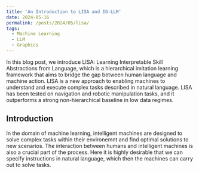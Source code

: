 ```yaml
---
title: 'An Introduction to LISA and IG-LLM'
date: 2024-05-16
permalink: /posts/2024/05/lisa/
tags:
  - Machine Learning
  - LLM
  - Graphics
---
```

In this blog post, we introduce LISA: Learning Interpretable Skill Abstractions from Language, which is a hierarchical imitation learning framework that aims to bridge the gap between human language and machine action. LISA is a new approach to enabling machines to understand and execute complex tasks described in natural language. LISA has been tested on navigation and robotic manipulation tasks, and it outperforms a strong non-hierarchical baseline in low data regimes. 

## Introduction

In the domain of machine learning, intelligent machines are designed to solve complex tasks within their environemnt and find optimal solutions to new scenarios. The interaction between humans and intelligent machines is also a crucial part of the process. Here it is highly desirable that we can specify instructions in natural language, which then the machines can carry out to solve tasks. 